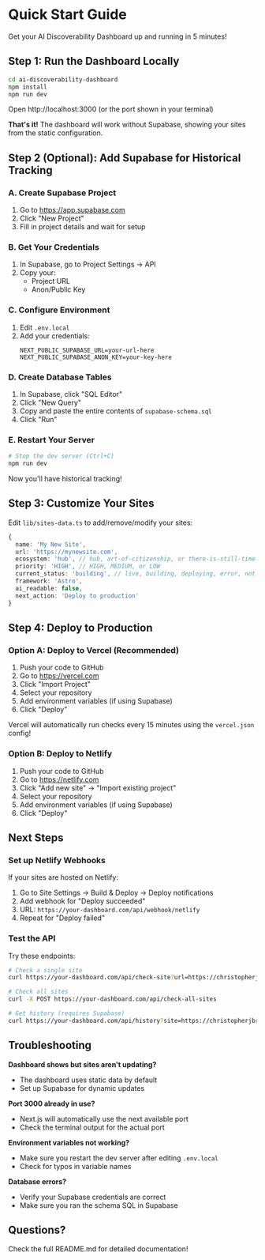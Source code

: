 # Quick Start Guide

Get your AI Discoverability Dashboard up and running in 5 minutes!

## Step 1: Run the Dashboard Locally

```bash
cd ai-discoverability-dashboard
npm install
npm run dev
```

Open http://localhost:3000 (or the port shown in your terminal)

**That's it!** The dashboard will work without Supabase, showing your sites from the static configuration.

## Step 2 (Optional): Add Supabase for Historical Tracking

### A. Create Supabase Project

1. Go to https://app.supabase.com
2. Click "New Project"
3. Fill in project details and wait for setup

### B. Get Your Credentials

1. In Supabase, go to Project Settings → API
2. Copy your:
   - Project URL
   - Anon/Public Key

### C. Configure Environment

1. Edit `.env.local`
2. Add your credentials:
   ```
   NEXT_PUBLIC_SUPABASE_URL=your-url-here
   NEXT_PUBLIC_SUPABASE_ANON_KEY=your-key-here
   ```

### D. Create Database Tables

1. In Supabase, click "SQL Editor"
2. Click "New Query"
3. Copy and paste the entire contents of `supabase-schema.sql`
4. Click "Run"

### E. Restart Your Server

```bash
# Stop the dev server (Ctrl+C)
npm run dev
```

Now you'll have historical tracking!

## Step 3: Customize Your Sites

Edit `lib/sites-data.ts` to add/remove/modify your sites:

```typescript
{
  name: 'My New Site',
  url: 'https://mynewsite.com',
  ecosystem: 'hub', // hub, art-of-citizenship, or there-is-still-time
  priority: 'HIGH', // HIGH, MEDIUM, or LOW
  current_status: 'building', // live, building, deploying, error, not-built
  framework: 'Astro',
  ai_readable: false,
  next_action: 'Deploy to production'
}
```

## Step 4: Deploy to Production

### Option A: Deploy to Vercel (Recommended)

1. Push your code to GitHub
2. Go to https://vercel.com
3. Click "Import Project"
4. Select your repository
5. Add environment variables (if using Supabase)
6. Click "Deploy"

Vercel will automatically run checks every 15 minutes using the `vercel.json` config!

### Option B: Deploy to Netlify

1. Push your code to GitHub
2. Go to https://netlify.com
3. Click "Add new site" → "Import existing project"
4. Select your repository
5. Add environment variables (if using Supabase)
6. Click "Deploy"

## Next Steps

### Set up Netlify Webhooks

If your sites are hosted on Netlify:

1. Go to Site Settings → Build & Deploy → Deploy notifications
2. Add webhook for "Deploy succeeded"
3. URL: `https://your-dashboard.com/api/webhook/netlify`
4. Repeat for "Deploy failed"

### Test the API

Try these endpoints:

```bash
# Check a single site
curl https://your-dashboard.com/api/check-site?url=https://christopherjbradley.com

# Check all sites
curl -X POST https://your-dashboard.com/api/check-all-sites

# Get history (requires Supabase)
curl https://your-dashboard.com/api/history?site=https://christopherjbradley.com
```

## Troubleshooting

**Dashboard shows but sites aren't updating?**
- The dashboard uses static data by default
- Set up Supabase for dynamic updates

**Port 3000 already in use?**
- Next.js will automatically use the next available port
- Check the terminal output for the actual port

**Environment variables not working?**
- Make sure you restart the dev server after editing `.env.local`
- Check for typos in variable names

**Database errors?**
- Verify your Supabase credentials are correct
- Make sure you ran the schema SQL in Supabase

## Questions?

Check the full README.md for detailed documentation!
